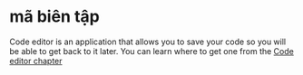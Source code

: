 # mã biên tập

Code editor is an application that allows you to save your code so you will be able to get back to it later. You can learn where to get one from the [Code editor chapter](./code_editor/README.md)